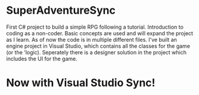 # SuperAdventureSync
First C# project to build a simple RPG following a tutorial.
Introduction to coding as a non-coder. Basic concepts are used and will expand the project as I learn. 
As of now the code is in multiple different files.
I've built an engine project in Visual Studio, which contains all the classes for the game (or the 'logic).
Seperately there is a designer solution in the project which includes the UI for the game.

# Now with Visual Studio Sync!
